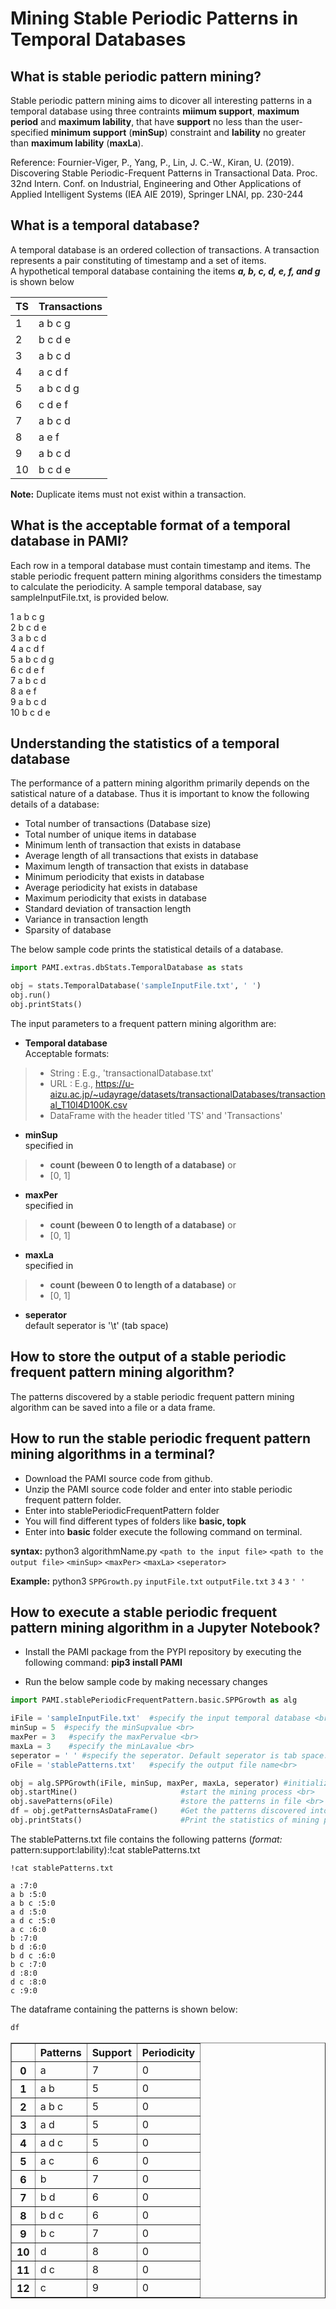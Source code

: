 # Mining Stable Periodic Patterns in Temporal Databases

## What is stable periodic pattern mining?

Stable periodic pattern mining aims to dicover all interesting patterns in a temporal database using three contraints **miimum support**, **maximum period** and **maximum lability**, that have **support** no less than the user-specified **minimum support** (**minSup**) constraint and **lability** no greater than **maximum lability** (**maxLa**). <br>

Reference: Fournier-Viger, P., Yang, P., Lin, J. C.-W., Kiran, U. (2019). Discovering Stable Periodic-Frequent Patterns in Transactional Data. Proc. 32nd Intern. Conf. on Industrial, Engineering and Other Applications of Applied Intelligent Systems (IEA AIE 2019), Springer LNAI, pp. 230-244

## What is a temporal database?

A temporal database is an ordered collection of transactions. A transaction represents a pair constituting of timestamp and a set of items. <br> 
A hypothetical temporal database containing the items **_a, b, c, d, e, f, and g_** is shown below

| TS  | Transactions |
|-----|--------------|
| 1   | a b c g      |
| 2   | b c d e      |
| 3   | a b c d      | 
| 4   | a c d f      |
| 5   | a b c d g    |
| 6   | c d e f      |
| 7   | a b c d      |
| 8   | a e f        | 
| 9   | a b c d      |
| 10  | b c d e      |

__Note:__  Duplicate items must not exist within a transaction.

## What is the acceptable format of a temporal database in PAMI?

Each row in a temporal database must contain timestamp and items. The stable periodic frequent pattern mining algorithms considers the timestamp to calculate the periodicity. A sample temporal database, say sampleInputFile.txt, is provided below.

1 a b c g <br>
2 b c d e <br>
3 a b c d <br>
4 a c d f <br>
5 a b c d g <br>
6 c d e f <br>
7 a b c d <br>
8 a e f <br>
9 a b c d <br>
10 b c d e <br>

## Understanding the statistics of a temporal database

The performance of a pattern mining algorithm primarily depends on the satistical nature of a database. Thus it is important to know the following details of a database: 
* Total number of transactions (Database size)
* Total number of unique items in database
* Minimum lenth of transaction that exists in database
* Average length of all transactions that exists in database
* Maximum length of transaction that exists in database
* Minimum periodicity that exists in database
* Average periodicity hat exists in database
* Maximum periodicity that exists in database
* Standard deviation of transaction length
* Variance in transaction length
* Sparsity of database

The below sample code prints the statistical details of a database.

```python
import PAMI.extras.dbStats.TemporalDatabase as stats

obj = stats.TemporalDatabase('sampleInputFile.txt', ' ')
obj.run()
obj.printStats() 
```

The input parameters to a frequent pattern mining algorithm are: 
* __Temporal database__  <br> Acceptable formats:
> * String : E.g., 'transactionalDatabase.txt'
> * URL  : E.g., https://u-aizu.ac.jp/~udayrage/datasets/transactionalDatabases/transactional_T10I4D100K.csv
> * DataFrame with the header titled 'TS' and 'Transactions'

* __minSup__  <br> specified in 
> * __count (beween 0 to length of a database)__ or 
> * [0, 1]

* __maxPer__  <br> specified in 
> * __count (beween 0 to length of a database)__ or 
> * [0, 1]

* __maxLa__  <br> specified in 
> * __count (beween 0 to length of a database)__ or 
> * [0, 1]

* __seperator__ <br> default seperator is '\t' (tab space)

## How to store the output of a stable periodic frequent pattern mining algorithm?
The patterns discovered by a stable periodic frequent pattern mining algorithm can be saved into a file or a data frame.

## How to run the stable periodic frequent pattern mining algorithms in a terminal?

* Download the PAMI source code from github.
* Unzip the PAMI source code folder and enter into stable periodic frequent pattern folder.
* Enter into stablePeriodicFrequentPattern folder
* You will find different types of folders like **basic, topk**
* Enter into **basic** folder execute the  following command on terminal.

__syntax:__ python3 algorithmName.py `<path to the input file>` `<path to the output file>` `<minSup>` `<maxPer>`  `<maxLa>`  `<seperator>`



__Example:__ python3 `SPPGrowth.py` `inputFile.txt` `outputFile.txt` `3` `4` `3` `' '`

## How to execute a stable periodic frequent pattern mining algorithm in a Jupyter Notebook?

- Install the PAMI package from the PYPI repository by executing the following command:   **pip3 install PAMI**
* Run the below sample code by making necessary changes


```python
import PAMI.stablePeriodicFrequentPattern.basic.SPPGrowth as alg 

iFile = 'sampleInputFile.txt'  #specify the input temporal database <br>
minSup = 5  #specify the minSupvalue <br>
maxPer = 3   #specify the maxPervalue <br>
maxLa = 3    #specify the minLavalue <br>
seperator = ' ' #specify the seperator. Default seperator is tab space. <br>
oFile = 'stablePatterns.txt'   #specify the output file name<br>

obj = alg.SPPGrowth(iFile, minSup, maxPer, maxLa, seperator) #initialize the algorithm <br>
obj.startMine()                       #start the mining process <br>
obj.savePatterns(oFile)               #store the patterns in file <br>
df = obj.getPatternsAsDataFrame()     #Get the patterns discovered into a dataframe <br>
obj.printStats()                      #Print the statistics of mining process
```

The stablePatterns.txt file contains the following patterns (*format:* pattern:support:lability):!cat stablePatterns.txt


```terminal
!cat stablePatterns.txt
```

    a :7:0 
    a b :5:0 
    a b c :5:0 
    a d :5:0 
    a d c :5:0 
    a c :6:0 
    b :7:0 
    b d :6:0 
    b d c :6:0 
    b c :7:0 
    d :8:0 
    d c :8:0 
    c :9:0 


The dataframe containing the patterns is shown below:


```python
df
```




<div>
<style scoped>
    .dataframe tbody tr th:only-of-type {
        vertical-align: middle;
    }

    .dataframe tbody tr th {
        vertical-align: top;
    }

    .dataframe thead th {
        text-align: right;
    }
</style>
<table border="1" class="dataframe">
  <thead>
    <tr style="text-align: right;">
      <th></th>
      <th>Patterns</th>
      <th>Support</th>
      <th>Periodicity</th>
    </tr>
  </thead>
  <tbody>
    <tr>
      <th>0</th>
      <td>a</td>
      <td>7</td>
      <td>0</td>
    </tr>
    <tr>
      <th>1</th>
      <td>a b</td>
      <td>5</td>
      <td>0</td>
    </tr>
    <tr>
      <th>2</th>
      <td>a b c</td>
      <td>5</td>
      <td>0</td>
    </tr>
    <tr>
      <th>3</th>
      <td>a d</td>
      <td>5</td>
      <td>0</td>
    </tr>
    <tr>
      <th>4</th>
      <td>a d c</td>
      <td>5</td>
      <td>0</td>
    </tr>
    <tr>
      <th>5</th>
      <td>a c</td>
      <td>6</td>
      <td>0</td>
    </tr>
    <tr>
      <th>6</th>
      <td>b</td>
      <td>7</td>
      <td>0</td>
    </tr>
    <tr>
      <th>7</th>
      <td>b d</td>
      <td>6</td>
      <td>0</td>
    </tr>
    <tr>
      <th>8</th>
      <td>b d c</td>
      <td>6</td>
      <td>0</td>
    </tr>
    <tr>
      <th>9</th>
      <td>b c</td>
      <td>7</td>
      <td>0</td>
    </tr>
    <tr>
      <th>10</th>
      <td>d</td>
      <td>8</td>
      <td>0</td>
    </tr>
    <tr>
      <th>11</th>
      <td>d c</td>
      <td>8</td>
      <td>0</td>
    </tr>
    <tr>
      <th>12</th>
      <td>c</td>
      <td>9</td>
      <td>0</td>
    </tr>
  </tbody>
</table>
</div>


